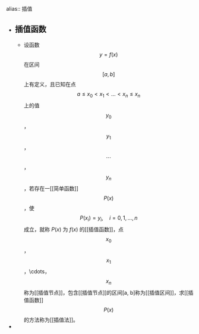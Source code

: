 alias:: 插值

- ## 插值函数
	- 设函数$$y = f(x)$$在区间$$[a, b]$$上有定义，且已知在点$$a\le x_0<x_1<\dots<x_n\le x_n$$上的值$$y_0$$，$$y_1$$，$$\cdots$$，$$y_n$$，若存在一[[简单函数]]$$P(x)$$，使
	  $$P(x_i)=y_i, \quad i = 0, 1, \dots, n$$
	  成立，就称 $P(x)$ 为 $f(x)$ 的[[插值函数]]，点$$x_0$$，$$x_1$$，\cdots，$$x_n$$称为[[插值节点]]，包含[[插值节点]]的区间[a, b]称为[[插值区间]]，求[[插值函数]]$$P(x)$$的方法称为[[插值法]]。
-